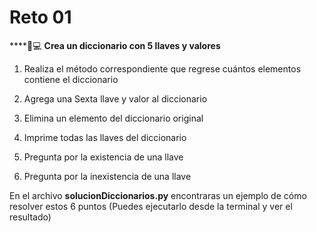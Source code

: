 # Reto 01

\*\*\*\*👨💻 **Crea un diccionario con 5 llaves y valores**

1. Realiza el método correspondiente que regrese cuántos elementos contiene el diccionario

2. Agrega una Sexta llave y valor al diccionario

3. Elimina un elemento del diccionario original

4. Imprime todas las llaves del diccionario

5. Pregunta por la existencia de una llave

6. Pregunta por la inexistencia de una llave

En el archivo **solucionDiccionarios.py** encontraras un ejemplo de cómo resolver estos 6 puntos \(Puedes ejecutarlo desde la terminal y ver el resultado\)

